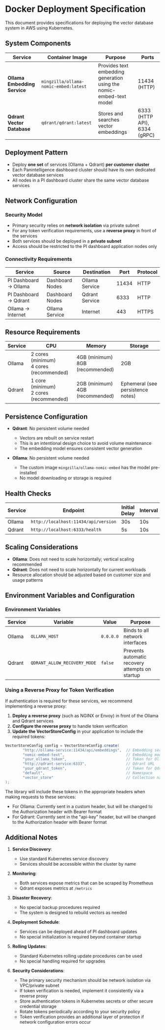 # Docker Deployment Specification

This document provides specifications for deploying the vector database system in AWS using Kubernetes.

## System Components

| Service                      | Container Image                       | Purpose                                                             | Ports                        |
|------------------------------|---------------------------------------|---------------------------------------------------------------------|------------------------------|
| **Ollama Embedding Service** | `mingzilla/ollama-nomic-embed:latest` | Provides text embedding generation using the nomic-embed-text model | 11434 (HTTP)                 |
| **Qdrant Vector Database**   | `qdrant/qdrant:latest`                | Stores and searches vector embeddings                               | 6333 (HTTP API), 6334 (gRPC) |

## Deployment Pattern

- Deploy **one set** of services (Ollama + Qdrant) **per customer cluster**
- Each Panintelligence dashboard cluster should have its own dedicated vector database services
- All nodes in a PI dashboard cluster share the same vector database services

## Network Configuration

### Security Model

- Primary security relies on **network isolation** via private subnet
- For any token verification requirements, use a **reverse proxy** in front of the services
- Both services should be deployed in a **private subnet**
- Access should be restricted to the PI dashboard application nodes only

### Connectivity Requirements

| Service               | Source          | Destination    | Port  | Protocol |
|-----------------------|-----------------|----------------|-------|----------|
| PI Dashboard → Ollama | Dashboard Nodes | Ollama Service | 11434 | HTTP     |
| PI Dashboard → Qdrant | Dashboard Nodes | Qdrant Service | 6333  | HTTP     |
| Ollama → Internet     | Ollama Service  | Internet       | 443   | HTTPS    |

## Resource Requirements

| Service | CPU                                        | Memory                             | Storage                           |
|---------|--------------------------------------------|------------------------------------|-----------------------------------|
| Ollama  | 2 cores (minimum)<br>4 cores (recommended) | 4GB (minimum)<br>8GB (recommended) | 2GB                               |
| Qdrant  | 1 core (minimum)<br>2 cores (recommended)  | 2GB (minimum)<br>4GB (recommended) | Ephemeral (see persistence notes) |

## Persistence Configuration

- **Qdrant**: No persistent volume needed
    - Vectors are rebuilt on service restart
    - This is an intentional design choice to avoid volume maintenance
    - The embedding model ensures consistent vector generation

- **Ollama**: No persistent volume needed
    - The custom image `mingzilla/ollama-nomic-embed` has the model pre-installed
    - No model downloading or storage is required

## Health Checks

| Service | Endpoint                             | Initial Delay | Interval | Timeout |
|---------|--------------------------------------|---------------|----------|---------|
| Ollama  | `http://localhost:11434/api/version` | 30s           | 10s      | 5s      |
| Qdrant  | `http://localhost:6333/health`       | 5s            | 10s      | 5s      |

## Scaling Considerations

- **Ollama**: Does not need to scale horizontally; vertical scaling recommended
- **Qdrant**: Does not need to scale horizontally for current workloads
- Resource allocation should be adjusted based on customer size and usage patterns

## Environment Variables and Configuration

### Environment Variables

| Service | Variable                     | Value     | Purpose                                         |
|---------|------------------------------|-----------|-------------------------------------------------|
| Ollama  | `OLLAMA_HOST`                | `0.0.0.0` | Binds to all network interfaces                 |
| Qdrant  | `QDRANT_ALLOW_RECOVERY_MODE` | `false`   | Prevents automatic recovery attempts on startup |

### Using a Reverse Proxy for Token Verification

If authentication is required for these services, we recommend implementing a reverse proxy:

1. **Deploy a reverse proxy** (such as NGINX or Envoy) in front of the Ollama and Qdrant services
2. **Configure the reverse proxy** to handle token verification
3. **Update the VectorStoreConfig** in your application to include the required tokens:

```java
VectorStoreConfig config = VectorStoreConfig.create(
        "http://ollama-service:11434/api/embeddings",  // Embedding service URL
        "nomic-embed-text",                            // Embedding model
        "your_ollama_token",                           // Token for Ollama (verified by reverse proxy)
        "http://qdrant-service:6333",                  // Qdrant URL
        "your_qdrant_token",                           // Token for Qdrant (verified by reverse proxy)
        "default",                                     // Namespace
        "vector_store"                                 // Collection name
);
```

The library will include these tokens in the appropriate headers when making requests to these services:

- For Ollama: Currently sent in a custom header, but will be changed to the Authorization header with Bearer format
- For Qdrant: Currently sent in the "api-key" header, but will be changed to the Authorization header with Bearer format

## Additional Notes

1. **Service Discovery**:
    - Use standard Kubernetes service discovery
    - Services should be accessible within the cluster by name

2. **Monitoring**:
    - Both services expose metrics that can be scraped by Prometheus
    - Qdrant exposes metrics at `/metrics`

3. **Disaster Recovery**:
    - No special backup procedures required
    - The system is designed to rebuild vectors as needed

4. **Deployment Schedule**:
    - Services can be deployed ahead of PI dashboard updates
    - No special initialization is required beyond container startup

5. **Rolling Updates**:
    - Standard Kubernetes rolling update procedures can be used
    - No special handling required for upgrades

6. **Security Considerations**:
    - The primary security mechanism should be network isolation via VPC/private subnet
    - If token verification is needed, implement it consistently via a reverse proxy
    - Store authentication tokens in Kubernetes secrets or other secure credential storage
    - Rotate tokens periodically according to your security policy
    - Token verification provides an additional layer of protection if network configuration errors occur